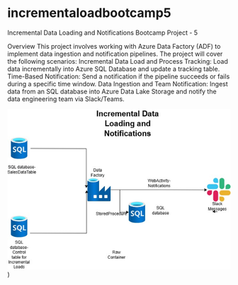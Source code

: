 # incrementaloadbootcamp5
Incremental Data Loading and Notifications
Bootcamp Project - 5

Overview
This project involves working with Azure Data Factory (ADF) to implement data ingestion and notification pipelines. The project will cover the following scenarios:
Incremental Data Load and Process Tracking: Load data incrementally into Azure SQL Database and update a tracking table.
Time-Based Notification: Send a notification if the pipeline succeeds or fails during a specific time window.
Data Ingestion and Team Notification: Ingest data from an SQL database into Azure Data Lake Storage and notify the data engineering team via Slack/Teams.

![Architecture Diagram](https://github.com/parthshah0311/incrementaloadbootcamp5/raw/main/Incremental%20Data%20Loading%20and%20Notifications.jpg))
